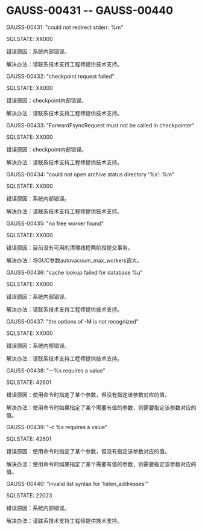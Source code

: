 # GAUSS-00431 -- GAUSS-00440

GAUSS-00431: "could not redirect stderr: %m"

SQLSTATE: XX000

错误原因：系统内部错误。

解决办法：请联系技术支持工程师提供技术支持。

GAUSS-00432: "checkpoint request failed"

SQLSTATE: XX000

错误原因：checkpoint内部错误。

解决办法：请联系技术支持工程师提供技术支持。

GAUSS-00433: "ForwardFsyncRequest must not be called in checkpointer"

SQLSTATE: XX000

错误原因：checkpoint内部错误。

解决办法：请联系技术支持工程师提供技术支持。

GAUSS-00434: "could not open archive status directory '%s': %m"

SQLSTATE: XX000

错误原因：系统内部错误。

解决办法：请联系技术支持工程师提供技术支持。

GAUSS-00435: "no free worker found"

SQLSTATE: XX000

错误原因：目前没有可用的清理线程两阶段提交事务。

解决办法：将GUC参数autovacuum\_max\_workers调大。

GAUSS-00436: "cache lookup failed for database %u"

SQLSTATE: XX000

错误原因：系统内部错误。

解决办法：请联系技术支持工程师提供技术支持。

GAUSS-00437: "the options of -M is not recognized"

SQLSTATE: XX000

错误原因：系统内部错误。

解决办法：请联系技术支持工程师提供技术支持。

GAUSS-00438: "--%s requires a value"

SQLSTATE: 42601

错误原因：使用命令时指定了某个参数，但没有指定该参数对应的值。

解决办法：使用命令时如果指定了某个需要有值的参数，则需要指定该参数对应的值。

GAUSS-00439: "-c %s requires a value"

SQLSTATE: 42601

错误原因：使用命令时指定了某个参数，但没有指定该参数对应的值。

解决办法：使用命令时如果指定了某个需要有值的参数，则需要指定该参数对应的值。

GAUSS-00440: "invalid list syntax for 'listen\_addresses'"

SQLSTATE: 22023

错误原因：系统内部错误。

解决办法：请联系技术支持工程师提供技术支持。

